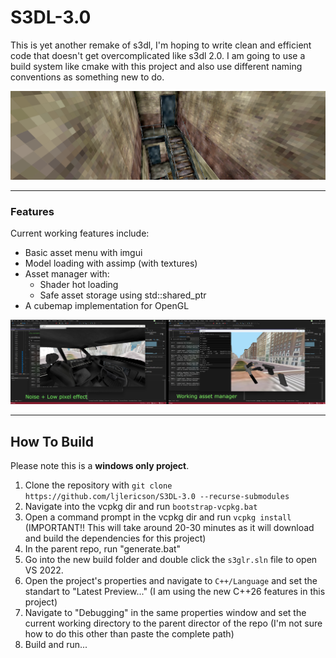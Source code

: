# S3DL-3.0

This is yet another remake of s3dl, I'm hoping to write clean and efficient code that doesn't get overcomplicated like s3dl 2.0. I am going to use a build system like cmake with this project and also use different naming conventions as something new to do.

![Preview Image](Preview2.png)

___

### Features
Current working features include:
- Basic asset menu with imgui
- Model loading with assimp (with textures)
- Asset manager with:
	- Shader hot loading
	- Safe asset storage using std::shared_ptr
- A cubemap implementation for OpenGL

![Preview Image](Preview.png)

___

## How To Build	

Please note this is a __windows only project__. 
1. Clone the repository with `git clone https://github.com/ljlericson/S3DL-3.0 --recurse-submodules`
2. Navigate into the vcpkg dir and run `bootstrap-vcpkg.bat`
3. Open a command prompt in the vcpkg dir and run `vcpkg install` (IMPORTANT!! This will take around 20-30 minutes as it will download and build the dependencies for this project)
4. In the parent repo, run "generate.bat"
5. Go into the new build folder and double click the `s3glr.sln` file to open VS 2022.
6. Open the project's properties and navigate to `C++/Language` and set the standart to "Latest Preview..." (I am using the new C++26 features in this project)
7. Navigate to "Debugging" in the same properties window and set the current working directory to the parent director of the repo (I'm not sure how to do this other than paste the complete path)
8. Build and run...